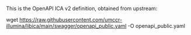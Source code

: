 This is the OpenAPI ICA v2 definition, obtained from upstream:

wget https://raw.githubusercontent.com/umccr-illumina/libica/main/swagger/openapi_public.yaml -O openapi_public.yaml